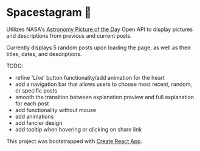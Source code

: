 # Spacestagram 🔭
Utilizes NASA's [Astronomy Picture of the Day](https://apod.nasa.gov/apod/astropix.html) Open API to display pictures and descriptions from previous and current posts.

Currently displays 5 random posts upon loading the page, as well as their titles, dates, and descriptions.

TODO:
- refine 'Like' button functionality/add animation for the heart
- add a navigation bar that allows users to choose most recent, random, or specific posts
- smooth the transition between explanation preview and full explanation for each post
- add functionality without mouse
- add animations
- add fancier design
- add tooltip when hovering or clicking on share link

This project was bootstrapped with [Create React App](https://github.com/facebook/create-react-app).